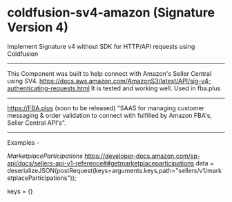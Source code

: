 # coldfusion-sv4-amazon (Signature Version 4)
Implement Signature v4 without SDK for HTTP/API requests using Coldfusion

------

This Component was built to help connect with Amazon's Seller Central using SV4.
https://docs.aws.amazon.com/AmazonS3/latest/API/sig-v4-authenticating-requests.html
It is tested and working well. Used in fba.plus 

***********************************
https://FBA.plus (soon to be released)
"SAAS for managing customer messaging & order validation to connect with fulfilled by Amazon FBA's, Seller Central API's".
************************************


Examples -

*MarketplaceParticipations*
https://developer-docs.amazon.com/sp-api/docs/sellers-api-v1-reference##getmarketplaceparticipations
data = deserializeJSON(postRequest(keys=arguments.keys,path="sellers/v1/marketplaceParticipations"));

keys = {}
